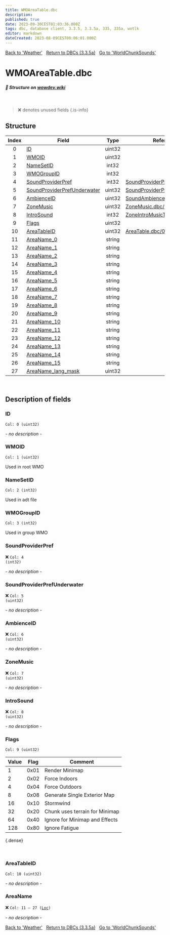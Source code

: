 ```yaml
---
title: WMOAreaTable.dbc
description:
published: true
date: 2023-09-30CEST01:03:36.000Z
tags: dbc, database client, 3.3.5, 3.3.5a, 335, 335a, wotlk
editor: markdown
dateCreated: 2023-08-09CEST00:06:01.000Z
---
```

<a href="https://trinitycore.info/files/DBC/335/weather" class="mt-5 v-btn v-btn--depressed v-btn--flat v-btn--outlined theme--light v-size--default darkblue--text text--lighten-3"><span class="v-btn__content"><i aria-hidden="true" class="v-icon notranslate v-icon--left mdi mdi-arrow-left theme--light"></i><span>Back to 'Weather'</span></span></a>&nbsp;&nbsp;&nbsp;<a href="https://trinitycore.info/files/DBC/335/DBC" class="mt-5 v-btn v-btn--depressed v-btn--flat v-btn--outlined theme--light v-size--default darkblue--text text--lighten-3"><span class="v-btn__content"><i aria-hidden="true" class="v-icon notranslate v-icon--left mdi mdi-home-outline theme--light"></i><span>Return to DBCs (3.3.5a)</span></span></a>&nbsp;&nbsp;&nbsp;<a href="https://trinitycore.info/files/DBC/335/worldchunksounds" class="mt-5 v-btn v-btn--depressed v-btn--flat v-btn--outlined theme--light v-size--default darkblue--text text--lighten-3"><span class="v-btn__content"><span>Go to 'WorldChunkSounds'</span><i aria-hidden="true" class="v-icon notranslate v-icon--right mdi mdi-arrow-right theme--light"></i></span></a>

# WMOAreaTable.dbc
##### :pencil: Structure on [wowdev.wiki](https://wowdev.wiki/DB/WMOAreaTable)
&nbsp;

> :x: denotes unused fields
{.is-info}


## Structure

| Index | Field | Type | Reference |
| :---: | --- | :---: | --- |
| 0 | [ID](#id-alt) | uint32 |  |
| 1 | [WMOID](#wmoid) | uint32 |  |
| 2 | [NameSetID](#namesetid) | int32 |  |
| 3 | [WMOGroupID](#wmogroupid) | int32 |  |
| 4 | [SoundProviderPref](#soundproviderpref) | int32 | [SoundProviderPreferences.dbc/0](/files/DBC/335/soundproviderpreferences#id-alt) |
| 5 | [SoundProviderPrefUnderwater](#soundproviderprefunderwater) | uint32 | [SoundProviderPreferences.dbc/0](/files/DBC/335/soundproviderpreferences#id-alt) |
| 6 | [AmbienceID](#ambienceid) | uint32 | [SoundAmbience.dbc/0](/files/DBC/335/soundambience#id-alt) |
| 7 | [ZoneMusic](#zonemusic) | uint32 | [ZoneMusic.dbc/0](/files/DBC/335/zonemusic#id-alt) |
| 8 | [IntroSound](#introsound) | int32 | [ZoneIntroMusicTable.dbc/0](/files/DBC/335/zoneintromusictable#id-alt) |
| 9 | [Flags](#flags) | uint32 |  |
| 10 | [AreaTableID](#areatableid) | uint32 | [AreaTable.dbc/0](/files/DBC/335/areatable#id-alt) |
| 11 | [AreaName_0](#areaname) | string |  |
| 12 | [AreaName_1](#areaname) | string |  |
| 13 | [AreaName_2](#areaname) | string |  |
| 14 | [AreaName_3](#areaname) | string |  |
| 15 | [AreaName_4](#areaname) | string |  |
| 16 | [AreaName_5](#areaname) | string |  |
| 17 | [AreaName_6](#areaname) | string |  |
| 18 | [AreaName_7](#areaname) | string |  |
| 19 | [AreaName_8](#areaname) | string |  |
| 20 | [AreaName_9](#areaname) | string |  |
| 21 | [AreaName_10](#areaname) | string |  |
| 22 | [AreaName_11](#areaname) | string |  |
| 23 | [AreaName_12](#areaname) | string |  |
| 24 | [AreaName_13](#areaname) | string |  |
| 25 | [AreaName_14](#areaname) | string |  |
| 26 | [AreaName_15](#areaname) | string |  |
| 27 | [AreaName_lang_mask](#areaname) | uint32 |  |
&nbsp;
## Description of fields

### ID <!-- {#id-alt} -->
<code>Col: 0 (uint32)</code>

*- no description -*
&nbsp;

### WMOID
<code>Col: 1 (uint32)</code>

Used in root WMO
&nbsp;

### NameSetID
<code>Col: 2 (int32)</code>

Used in adt file
&nbsp;

### WMOGroupID
<code>Col: 3 (int32)</code>

Used in group WMO
&nbsp;

### SoundProviderPref
:x: <code>Col: 4 (int32)</code>

*- no description -*
&nbsp;

### SoundProviderPrefUnderwater
:x: <code>Col: 5 (uint32)</code>

*- no description -*
&nbsp;

### AmbienceID
:x: <code>Col: 6 (uint32)</code>

*- no description -*
&nbsp;

### ZoneMusic
:x: <code>Col: 7 (uint32)</code>

*- no description -*
&nbsp;

### IntroSound
:x: <code>Col: 8 (uint32)</code>

*- no description -*
&nbsp;

### Flags
<code>Col: 9 (uint32)</code>

| Value | Flag | Comment |
|-------|------|---------|
| 1 | 0x01 | Render Minimap |
| 2 | 0x02 | Force Indoors |
| 4 | 0x04 | Force Outdoors |
| 8 | 0x08 | Generate Single Exterior Map |
| 16 | 0x10 | Stormwind |
| 32 | 0x20 | Chunk uses terrain for Minimap |
| 64 | 0x40 | Ignore for Minimap and Effects |
| 128 | 0x80 | Ignore Fatigue |
{.dense}

&nbsp;

### AreaTableID
<code>Col: 10 (uint32)</code>

*- no description -*
&nbsp;

### AreaName
:x: <code>Col: 11 &ndash; 27 ([Loc](/how-to/localization))</code>

*- no description -*
&nbsp;

<a href="https://trinitycore.info/files/DBC/335/weather" class="mt-5 v-btn v-btn--depressed v-btn--flat v-btn--outlined theme--light v-size--default darkblue--text text--lighten-3"><span class="v-btn__content"><i aria-hidden="true" class="v-icon notranslate v-icon--left mdi mdi-arrow-left theme--light"></i><span>Back to 'Weather'</span></span></a>&nbsp;&nbsp;&nbsp;<a href="https://trinitycore.info/files/DBC/335/DBC" class="mt-5 v-btn v-btn--depressed v-btn--flat v-btn--outlined theme--light v-size--default darkblue--text text--lighten-3"><span class="v-btn__content"><i aria-hidden="true" class="v-icon notranslate v-icon--left mdi mdi-home-outline theme--light"></i><span>Return to DBCs (3.3.5a)</span></span></a>&nbsp;&nbsp;&nbsp;<a href="https://trinitycore.info/files/DBC/335/worldchunksounds" class="mt-5 v-btn v-btn--depressed v-btn--flat v-btn--outlined theme--light v-size--default darkblue--text text--lighten-3"><span class="v-btn__content"><span>Go to 'WorldChunkSounds'</span><i aria-hidden="true" class="v-icon notranslate v-icon--right mdi mdi-arrow-right theme--light"></i></span></a>
